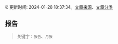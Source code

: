 :alarm_clock: 更新时间: 2024-01-28 18:37:34。[文章来源](/README.md)、[文章分类](/TAGS.md)

## 报告


> 关键字：`报告`、`月报`



